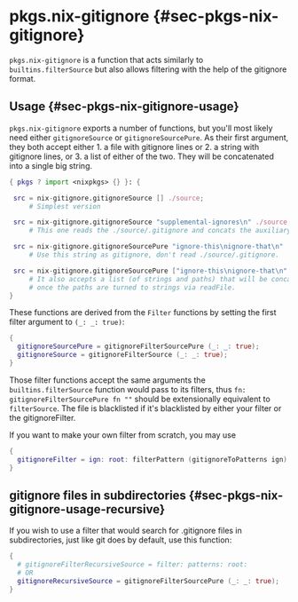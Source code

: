 # pkgs.nix-gitignore {#sec-pkgs-nix-gitignore}

`pkgs.nix-gitignore` is a function that acts similarly to `builtins.filterSource` but also allows filtering with the help of the gitignore format.

## Usage {#sec-pkgs-nix-gitignore-usage}

`pkgs.nix-gitignore` exports a number of functions, but you'll most likely need either `gitignoreSource` or `gitignoreSourcePure`. As their first argument, they both accept either 1. a file with gitignore lines or 2. a string with gitignore lines, or 3. a list of either of the two. They will be concatenated into a single big string.

```nix
{ pkgs ? import <nixpkgs> {} }: {

 src = nix-gitignore.gitignoreSource [] ./source;
     # Simplest version

 src = nix-gitignore.gitignoreSource "supplemental-ignores\n" ./source;
     # This one reads the ./source/.gitignore and concats the auxiliary ignores

 src = nix-gitignore.gitignoreSourcePure "ignore-this\nignore-that\n" ./source;
     # Use this string as gitignore, don't read ./source/.gitignore.

 src = nix-gitignore.gitignoreSourcePure ["ignore-this\nignore-that\n" ~/.gitignore] ./source;
     # It also accepts a list (of strings and paths) that will be concatenated
     # once the paths are turned to strings via readFile.
}
```

These functions are derived from the `Filter` functions by setting the first filter argument to `(_: _: true)`:

```nix
{
  gitignoreSourcePure = gitignoreFilterSourcePure (_: _: true);
  gitignoreSource = gitignoreFilterSource (_: _: true);
}
```

Those filter functions accept the same arguments the `builtins.filterSource` function would pass to its filters, thus `fn: gitignoreFilterSourcePure fn ""` should be extensionally equivalent to `filterSource`. The file is blacklisted if it's blacklisted by either your filter or the gitignoreFilter.

If you want to make your own filter from scratch, you may use

```nix
{
  gitignoreFilter = ign: root: filterPattern (gitignoreToPatterns ign) root;
}
```

## gitignore files in subdirectories {#sec-pkgs-nix-gitignore-usage-recursive}

If you wish to use a filter that would search for .gitignore files in subdirectories, just like git does by default, use this function:

```nix
{
  # gitignoreFilterRecursiveSource = filter: patterns: root:
  # OR
  gitignoreRecursiveSource = gitignoreFilterSourcePure (_: _: true);
}
```

